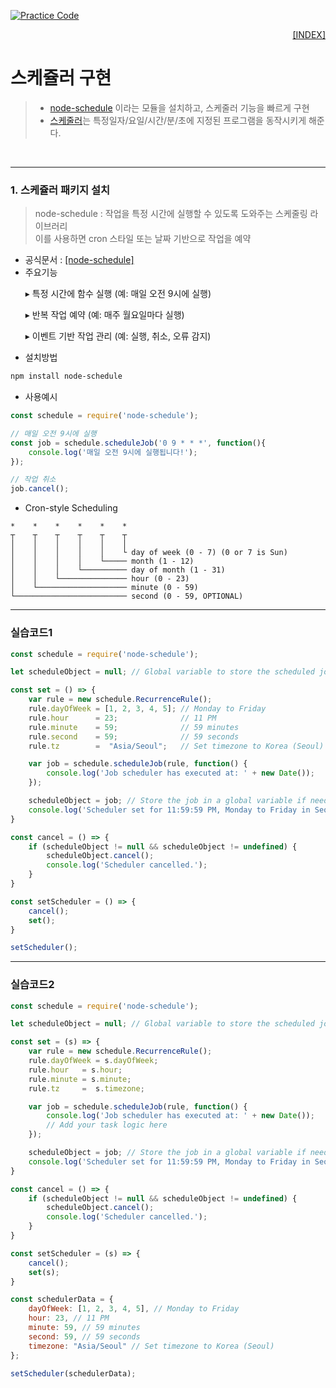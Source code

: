 [![Practice Code](https://skillicons.dev/icons?heiht="10"&i=nodejs,vscode,npm&theme=dark)](../README.md)

<p style="text-align: right"> 
    <a href="../README.md">[INDEX]</a>
</p>

# 스케쥴러 구현
> - [node-schedule](https://www.npmjs.com/package/node-schedule) 이라는 모듈을 설치하고, 스케줄러 기능을 빠르게 구현
> - [스케줄러](https://www.youtube.com/watch?v=zajq7NJflPY)는 특정일자/요일/시간/분/초에 지정된 프로그램을 동작시키게 해준다.
<br/>

<!--
<style>
  .indent {
    text-indent: 2em; /* 원하는 크기로 조정 가능 */
  }
</style>
-->

---

### 1. 스케쥴러 패키지 설치
> node-schedule : 작업을 특정 시간에 실행할 수 있도록 도와주는 스케줄링 라이브러리 <br/>
> 이를 사용하면 cron 스타일 또는 날짜 기반으로 작업을 예약
- 공식문서 : [[node-schedule]](https://www.npmjs.com/package/node-schedule)
- 주요기능
<ol class="indent"> ▸ 특정 시간에 함수 실행 (예: 매일 오전 9시에 실행) </ol>
<ol class="indent"> ▸ 반복 작업 예약 (예: 매주 월요일마다 실행) </ol>
<ol class="indent"> ▸ 이벤트 기반 작업 관리 (예: 실행, 취소, 오류 감지) </ol> 

- 설치방법
```powershell
npm install node-schedule
```

- 사용예시
```javascript
const schedule = require('node-schedule');

// 매일 오전 9시에 실행
const job = schedule.scheduleJob('0 9 * * *', function(){
    console.log('매일 오전 9시에 실행됩니다!');
});

// 작업 취소
job.cancel();
```
- Cron-style Scheduling
```text
*    *    *    *    *    *
┬    ┬    ┬    ┬    ┬    ┬
│    │    │    │    │    │
│    │    │    │    │    └ day of week (0 - 7) (0 or 7 is Sun)
│    │    │    │    └───── month (1 - 12)
│    │    │    └────────── day of month (1 - 31)
│    │    └─────────────── hour (0 - 23)
│    └──────────────────── minute (0 - 59)
└───────────────────────── second (0 - 59, OPTIONAL)

```

---
### 실습코드1
```javascript
const schedule = require('node-schedule');

let scheduleObject = null; // Global variable to store the scheduled job

const set = () => {
    var rule = new schedule.RecurrenceRule();
    rule.dayOfWeek = [1, 2, 3, 4, 5]; // Monday to Friday
    rule.hour      = 23;              // 11 PM
    rule.minute    = 59;              // 59 minutes
    rule.second    = 59;              // 59 seconds
    rule.tz        =  "Asia/Seoul";   // Set timezone to Korea (Seoul)

    var job = schedule.scheduleJob(rule, function() {
        console.log('Job scheduler has executed at: ' + new Date());
    });

    scheduleObject = job; // Store the job in a global variable if needed
    console.log('Scheduler set for 11:59:59 PM, Monday to Friday in Seoul timezone.');
}

const cancel = () => {
    if (scheduleObject != null && scheduleObject != undefined) {
        scheduleObject.cancel();
        console.log('Scheduler cancelled.');
    }
}

const setScheduler = () => {
    cancel();
    set();
}

setScheduler();

```


---
### 실습코드2
```javascript
const schedule = require('node-schedule');

let scheduleObject = null; // Global variable to store the scheduled job

const set = (s) => {
    var rule = new schedule.RecurrenceRule();
    rule.dayOfWeek = s.dayOfWeek;
    rule.hour   = s.hour;
    rule.minute = s.minute;
    rule.tz     =  s.timezone;

    var job = schedule.scheduleJob(rule, function() {
        console.log('Job scheduler has executed at: ' + new Date());
        // Add your task logic here
    });

    scheduleObject = job; // Store the job in a global variable if needed
    console.log('Scheduler set for 11:59:59 PM, Monday to Friday in Seoul timezone.');  
}

const cancel = () => {
    if (scheduleObject != null && scheduleObject != undefined) {
        scheduleObject.cancel();
        console.log('Scheduler cancelled.');
    } 
}

const setScheduler = (s) => {
    cancel();  
    set(s);
}

const schedulerData = {
    dayOfWeek: [1, 2, 3, 4, 5], // Monday to Friday
    hour: 23, // 11 PM  
    minute: 59, // 59 minutes
    second: 59, // 59 seconds
    timezone: "Asia/Seoul" // Set timezone to Korea (Seoul)
};

setScheduler(schedulerData);

```

